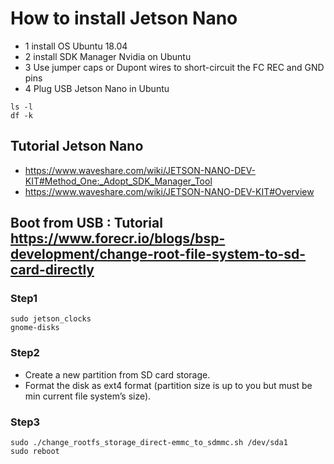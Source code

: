 # How to install Jetson Nano

- 1 install OS Ubuntu 18.04
- 2 install SDK Manager Nvidia on Ubuntu
- 3 Use jumper caps or Dupont wires to short-circuit the FC REC and GND pins
- 4 Plug USB Jetson Nano in Ubuntu

```
ls -l
df -k
```

## Tutorial Jetson Nano
- https://www.waveshare.com/wiki/JETSON-NANO-DEV-KIT#Method_One:_Adopt_SDK_Manager_Tool
- https://www.waveshare.com/wiki/JETSON-NANO-DEV-KIT#Overview

## Boot from USB : Tutorial https://www.forecr.io/blogs/bsp-development/change-root-file-system-to-sd-card-directly
### Step1
```
sudo jetson_clocks
gnome-disks
```

### Step2
- Create a new partition from SD card storage.
- Format the disk as ext4 format (partition size is up to you but must be min current file system’s size).


### Step3
```
sudo ./change_rootfs_storage_direct-emmc_to_sdmmc.sh /dev/sda1
sudo reboot
```
